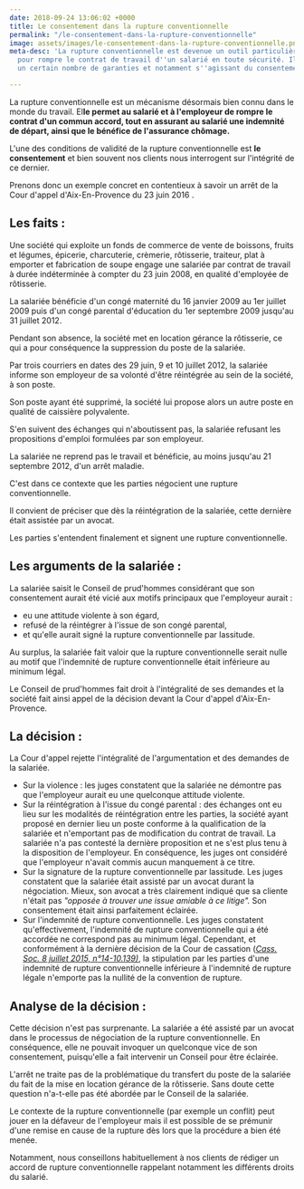 ```yaml
---
date: 2018-09-24 13:06:02 +0000
title: Le consentement dans la rupture conventionnelle
permalink: "/le-consentement-dans-la-rupture-conventionnelle"
image: assets/images/le-consentement-dans-la-rupture-conventionnelle.png
meta-desc: 'La rupture conventionnelle est devenue un outil particulièrement pratique
  pour rompre le contrat de travail d''un salarié en toute sécurité. Il faut cependant
  un certain nombre de garanties et notamment s''agissant du consentement du salarié. '

---
```

La rupture conventionnelle est un mécanisme désormais bien connu dans le monde du travail. El**le permet au salarié et à l'employeur de rompre le contrat d'un commun accord, tout en assurant au salarié une indemnité de départ, ainsi que le bénéfice de l'assurance chômage.**

L'une des conditions de validité de la rupture conventionnelle est **le consentement** et bien souvent nos clients nous interrogent sur l'intégrité de ce dernier.

Prenons donc un exemple concret en contentieux à savoir un arrêt de la Cour d'appel d'Aix-En-Provence du 23 juin 2016 .

## ​Les faits :

Une société qui exploite un fonds de commerce de vente de boissons, fruits et légumes, épicerie, charcuterie, crèmerie, rôtisserie, traiteur, plat à emporter et fabrication de soupe engage une salariée par contrat de travail à durée indéterminée à compter du 23 juin 2008, en qualité d'employée de rôtisserie.

La salariée bénéficie d'un congé maternité du 16 janvier 2009 au 1er juillet 2009 puis d'un congé parental d'éducation du 1er septembre 2009 jusqu'au 31 juillet 2012.

Pendant son absence, la société met en location gérance la rôtisserie, ce qui a pour conséquence la suppression du poste de la salariée.

Par trois courriers en dates des 29 juin, 9 et 10 juillet 2012, la salariée informe son employeur de sa volonté d'être réintégrée au sein de la société, à son poste.

Son poste ayant été supprimé, la société lui propose alors un autre poste en qualité de caissière polyvalente.

S'en suivent des échanges qui n'aboutissent pas, la salariée refusant les propositions d'emploi formulées par son employeur.

La salariée ne reprend pas le travail et bénéficie, au moins jusqu'au 21 septembre 2012, d'un arrêt maladie.

C'est dans ce contexte que les parties négocient une rupture conventionnelle.

Il convient de préciser que dès la réintégration de la salariée, cette dernière était assistée par un avocat.

Les parties s'entendent finalement et signent une rupture conventionnelle.

## Les arguments de la salariée :

La salariée saisit le Conseil de prud'hommes considérant que son consentement aurait été vicié aux motifs principaux que l'employeur aurait :

* eu une attitude violente à son égard,
* refusé de la réintégrer à l'issue de son congé parental,
* et qu'elle aurait signé la rupture conventionnelle par lassitude.

Au surplus, la salariée fait valoir que la rupture conventionnelle serait nulle au motif que l'indemnité de rupture conventionnelle était inférieure au minimum légal.

Le Conseil de prud'hommes fait droit à l'intégralité de ses demandes et la société fait ainsi appel de la décision devant la Cour d'appel d'Aix-En-Provence.

## La décision :

La Cour d'appel rejette l'intégralité de l'argumentation et des demandes de la salariée.

* Sur la violence : les juges constatent que la salariée ne démontre pas que l'employeur aurait eu une quelconque attitude violente.
* Sur la réintégration à l'issue du congé parental : des échanges ont eu lieu sur les modalités de réintégration entre les parties, la société ayant proposé en dernier lieu un poste conforme à la qualification de la salariée et n'emportant pas de modification du contrat de travail. La salariée n'a pas contesté la dernière proposition et ne s'est plus tenu à la disposition de l'employeur. En conséquence, les juges ont considéré que l'employeur n'avait commis aucun manquement à ce titre.
* Sur la signature de la rupture conventionnelle par lassitude. Les juges constatent que la salariée était assisté par un avocat durant la négociation. Mieux, son avocat a très clairement indiqué que sa cliente n'était pas _"opposée à trouver une issue amiable à ce litige"._ Son consentement était ainsi parfaitement éclairée.
* Sur l'indemnité de rupture conventionnelle. Les juges constatent qu'effectivement, l'indemnité de rupture conventionnelle qui a été accordée ne correspond pas au minimum légal. Cependant, et conformément à la dernière décision de la Cour de cassation ([_Cass. Soc. 8 juillet 2015, n°14-10.139)_](https://www.legifrance.gouv.fr/affichJuriJudi.do?oldAction=rechExpJuriJudi&idTexte=JURITEXT000030872050&fastReqId=1491324088&fastPos=1), la stipulation par les parties d'une indemnité de rupture conventionnelle inférieure à l'indemnité de rupture légale n'emporte pas la nullité de la convention de rupture.

## Analyse de la décision :

Cette décision n'est pas surprenante. La salariée a été assisté par un avocat dans le processus de négociation de la rupture conventionnelle. En conséquence, elle ne pouvait invoquer un quelconque vice de son consentement, puisqu'elle a fait intervenir un Conseil pour être éclairée.

L'arrêt ne traite pas de la problématique du transfert du poste de la salariée du fait de la mise en location gérance de la rôtisserie. Sans doute cette question n'a-t-elle pas été abordée par le Conseil de la salariée.

Le contexte de la rupture conventionnelle (par exemple un conflit) peut jouer en la défaveur de l'employeur mais il est possible de se prémunir d'une remise en cause de la rupture dès lors que la procédure a bien été menée.

Notamment, nous conseillons habituellement à nos clients de rédiger un accord de rupture conventionnelle rappelant notamment les différents droits du salarié.